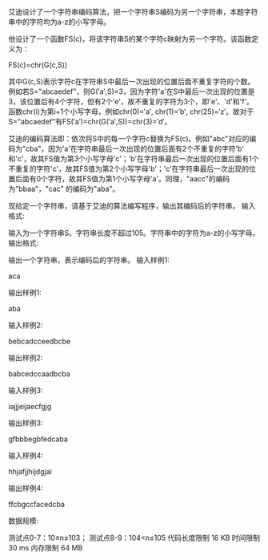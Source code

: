 
艾迪设计了一个字符串编码算法，把一个字符串S编码为另一个字符串，本题字符串中的字符均为a-z的小写字母。

他设计了一个函数FS(c)，将该字符串S的某个字符c映射为另一个字符。该函数定义为：

FS(c)=chr(G(c,S))

其中G(c,S)表示字符c在字符串S中最后一次出现的位置后面不重复字符的个数。例如若S="abcaedef"，则G(′a′,S)=3，因为字符'a'在S中最后一次出现的位置是3，该位置后有4个字符，但有2个'e'，故不重复的字符为3个，即'e'、'd'和'f'。函数chr(i)为第i+1个小写字母，例如chr(0)=′a′, chr(1)=′b′, chr(25)=′z′。故对于S="abcaedef"有FS(′a′)=chr(G(′a′,S))=chr(3)=′d′。

艾迪的编码算法即：依次将S中的每一个字符c替换为FS(c)。例如"abc"对应的编码为"cba"，因为'a'在字符串最后一次出现的位置后面有2个不重复的字符'b' 和'c'，故其FS值为第3个小写字母'c'；'b'在字符串最后一次出现的位置后面有1个不重复的字符'c'，故其FS值为第2个小写字母'b'；'c'在字符串最后一次出现的位置后面有0个字符，故其FS值为第1个小写字母'a'。同理，"aacc"的编码为"bbaa"，"cac" 的编码为"aba"。

现给定一个字符串，请基于艾迪的算法编写程序，输出其编码后的字符串。
输入格式:

输入为一个字符串S。字符串长度不超过105。字符串中的字符为a-z的小写字母。
输出格式:

输出一个字符串，表示编码后的字符串。
输入样例1:

aca

输出样例1:

aba

输入样例2:

bebcadcceedbcbe

输出样例2:

babcedccaadbcba

输入样例3:

iajjjeijaecfgjg

输出样例3:

gfbbbegbfedcaba

输入样例4:

hhjafjjhijdgjai

输出样例4:

ffcbgccfacedcba

数据规模:

测试点0-7：10≤n≤103；
测试点8-9：104<n≤105
代码长度限制
16 KB
时间限制
30 ms
内存限制
64 MB
